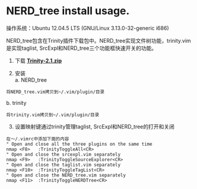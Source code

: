 <h1> NERD_tree install usage. </h1>
操作系统：Ubuntu 12.04.5 LTS (GNU/Linux 3.13.0-32-generic i686)  

NERD_tree包含在Trinity插件下载包中。NERD_tree实现文件树功能，trinity.vim是实现taglist, SrcExpl和NERD_tree三个功能框快速开关的功能。

1. 下载 **[Trinity-2.1.zip](https://www.vim.org/scripts/download_script.php?src_id=19683)**

2. 安装  
a. NERD_tree
```
将NERD_tree.vim拷贝到~/.vim/plugin/目录
```
b. trinity
```
将trinity.vim拷贝到~/.vim/plugin/目录
```

3. 设置映射键通过trinity管理taglist, SrcExpl和NERD_tree的打开和关闭
```
在～/.vimrc中添加下面的内容
" Open and close all the three plugins on the same time
nmap <F8>   :TrinityToggleAll<CR> 
" Open and close the srcexpl.vim separately 
nmap <F9>   :TrinityToggleSourceExplorer<CR> 
" Open and close the taglist.vim separately 
nmap <F10>  :TrinityToggleTagList<CR>
" Open and close the NERD_tree.vim separately 
nmap <F11>  :TrinityToggleNERDTree<CR>

```

